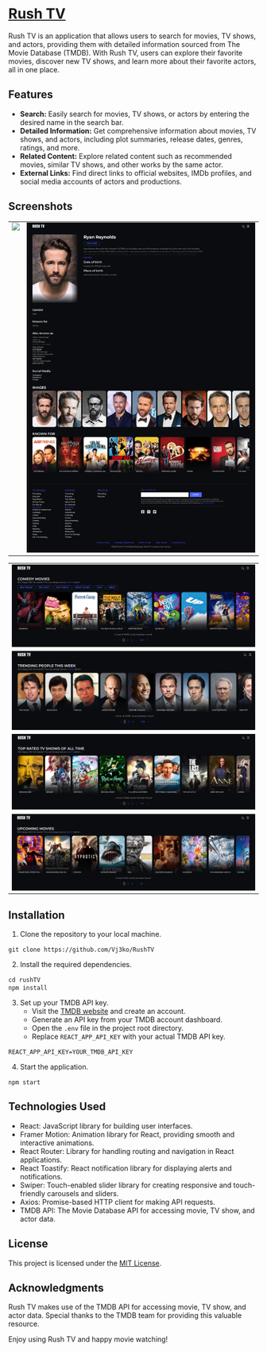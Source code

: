 # [Rush TV](https://rush-tv.vercel.app/)

Rush TV is an application that allows users to search for movies, TV shows, and actors, providing them with detailed information sourced from The Movie Database (TMDB). With Rush TV, users can explore their favorite movies, discover new TV shows, and learn more about their favorite actors, all in one place.

## Features

- **Search:** Easily search for movies, TV shows, or actors by entering the desired name in the search bar.
- **Detailed Information:** Get comprehensive information about movies, TV shows, and actors, including plot summaries, release dates, genres, ratings, and more.
- **Related Content:** Explore related content such as recommended movies, similar TV shows, and other works by the same actor.
- **External Links:** Find direct links to official websites, IMDb profiles, and social media accounts of actors and productions.

## Screenshots

<table>
    <tr>
        <td valign="top"><img src="/src/assets/screenshots/movie.png" width="100%" /></td>
        <td valign="top"> <img src="/src/assets/screenshots/actor.png" width="100%" /></td>
    </tr>
</table>

<table>
    <tr>
        <td><img src="/src/assets/screenshots/comedy.png" width="100%" /></td>
    </tr>
    <tr>
        <td><img src="/src/assets/screenshots/actors.png" width="100%" /></td>
    </tr>
        <tr>
        <td><img src="/src/assets/screenshots/toprated.png" width="100%" /></td>
    </tr>
        <tr>
        <td><img src="/src/assets/screenshots/upcoming.png" width="100%" /></td>
</table>

## Installation

1. Clone the repository to your local machine.
```
git clone https://github.com/Vj3ko/RushTV
```
2. Install the required dependencies.
```
cd rushTV
npm install
```
3. Set up your TMDB API key.
    - Visit the [TMDB website](https://www.themoviedb.org/documentation/api) and create an account.
    - Generate an API key from your TMDB account dashboard.
    - Open the `.env` file in the project root directory.
    - Replace `REACT_APP_API_KEY` with your actual TMDB API key.
```
REACT_APP_API_KEY=YOUR_TMDB_API_KEY
```
4. Start the application.
```
npm start
```

## Technologies Used

- React: JavaScript library for building user interfaces.
- Framer Motion: Animation library for React, providing smooth and interactive animations.
- React Router: Library for handling routing and navigation in React applications.
- React Toastify: React notification library for displaying alerts and notifications.
- Swiper: Touch-enabled slider library for creating responsive and touch-friendly carousels and sliders.
- Axios: Promise-based HTTP client for making API requests.
- TMDB API: The Movie Database API for accessing movie, TV show, and actor data.


## License

This project is licensed under the [MIT License](LICENSE).

## Acknowledgments

Rush TV makes use of the TMDB API for accessing movie, TV show, and actor data. Special thanks to the TMDB team for providing this valuable resource.


Enjoy using Rush TV and happy movie watching!
